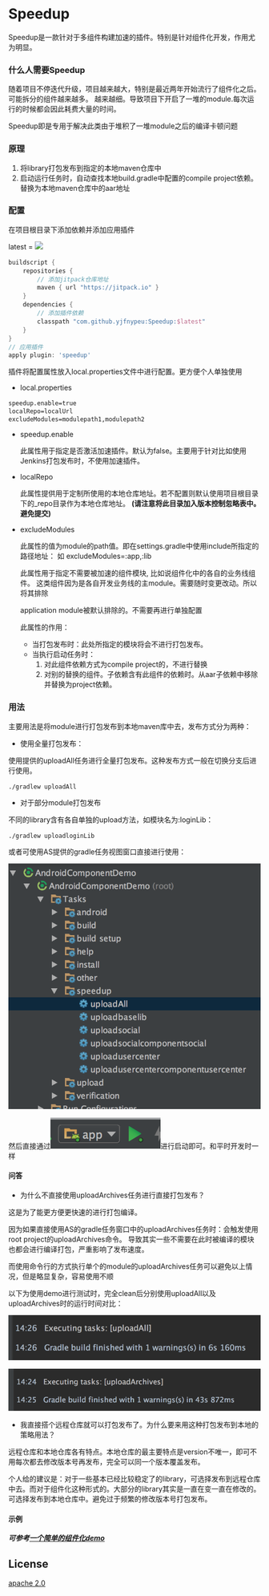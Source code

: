 # Speedup

Speedup是一款针对于多组件构建加速的插件。特别是针对组件化开发，作用尤为明显。

### 什么人需要Speedup

随着项目不停迭代升级，项目越来越大，特别是最近两年开始流行了组件化之后。可能拆分的组件越来越多。
越来越细。导致项目下开启了一堆的module.每次运行的时候都会因此耗费大量的时间。

Speedup即是专用于解决此类由于堆积了一堆module之后的编译卡顿问题

### 原理

1. 将library打包发布到指定的本地maven仓库中
2. 启动运行任务时，自动查找本地build.gradle中配置的compile project依赖。替换为本地maven仓库中的aar地址

### 配置

在项目根目录下添加依赖并添加应用插件

latest = [![](https://jitpack.io/v/yjfnypeu/Speedup.svg)](https://jitpack.io/#yjfnypeu/Speedup)

```groovy
buildscript {
    repositories {
        // 添加jitpack仓库地址
        maven { url "https://jitpack.io" }
    }
    dependencies {
        // 添加插件依赖
        classpath "com.github.yjfnypeu:Speedup:$latest"
    }
}
// 应用插件
apply plugin: 'speedup'
```

插件将配置属性放入local.properties文件中进行配置。更方便个人单独使用

- local.properties

```
speedup.enable=true
localRepo=localUrl
excludeModules=modulepath1,modulepath2
```

- speedup.enable
    
    此属性用于指定是否激活加速插件。默认为false。主要用于针对比如使用Jenkins打包发布时，不使用加速插件。

- localRepo

	此属性提供用于定制所使用的本地仓库地址。若不配置则默认使用项目根目录下的_repo目录作为本地仓库地址。 **(请注意将此目录加入版本控制忽略表中。避免提交)**

- excludeModules
    
    此属性的值为module的path值。即在settings.gradle中使用include所指定的路径地址：
    如 excludeModules=:app,:lib
    
    此属性用于指定不需要被加速的组件模块, 比如说组件化中的各自的业务线组件。
    这类组件因为是各自开发业务线的主module。需要随时变更改动。所以将其排除
    
    application module被默认排除的。不需要再进行单独配置
    
    此属性的作用：
    - 当打包发布时：此处所指定的模块将会不进行打包发布。
    - 当执行启动任务时：
        1. 对此组件依赖方式为compile project的，不进行替换
        2. 对别的替换的组件。子依赖含有此组件的依赖时。从aar子依赖中移除并替换为project依赖。
    
### 用法

主要用法是将module进行打包发布到本地maven库中去，发布方式分为两种：

- 使用全量打包发布：

使用提供的uploadAll任务进行全量打包发布。这种发布方式一般在切换分支后进行使用。

```
./gradlew uploadAll
```

- 对于部分module打包发布

不同的library含有各自单独的upload方法，如模块名为:loginLib：

```
./gradlew uploadloginLib
```

或者可使用AS提供的gradle任务视图窗口直接进行使用：

![upload](./pics/upload.png)

然后直接通过![launch](./pics/launch.png)进行启动即可。和平时开发时一样

#### 问答

- 为什么不直接使用uploadArchives任务进行直接打包发布？

这是为了能更方便更快速的进行打包编译。

因为如果直接使用AS的gradle任务窗口中的uploadArchives任务时：会触发使用root project的uploadArchives命令。
导致其实一些不需要在此时被编译的模块也都会进行编译打包，严重影响了发布速度。

而使用命令行的方式执行单个的module的uploadArchives任务可以避免以上情况，但是略显复杂，容易使用不顺

以下为使用demo进行测试时，完全clean后分别使用uploadAll以及uploadArchives时的运行时间对比：

![uploadAll](./pics/uploadAll.png)

![uploadArchives](./pics/uploadArchives.png)

- 我直接搭个远程仓库就可以打包发布了。为什么要来用这种打包发布到本地的策略用法？

远程仓库和本地仓库各有特点。本地仓库的最主要特点是version不唯一，即可不用每次都去修改版本号再发布，完全可以同一个版本覆盖发布。

个人给的建议是：对于一些基本已经比较稳定了的library，可选择发布到远程仓库中去。而对于组件化这种形式的。大部分的library其实是一直在变一直在修改的。可选择发布到本地仓库中。避免过于频繁的修改版本号打包发布。

#### 示例

***可参考[一个简单的组件化demo](https://github.com/yjfnypeu/AndroidComponent)***
    
## License
[apache 2.0](./LICENCE)